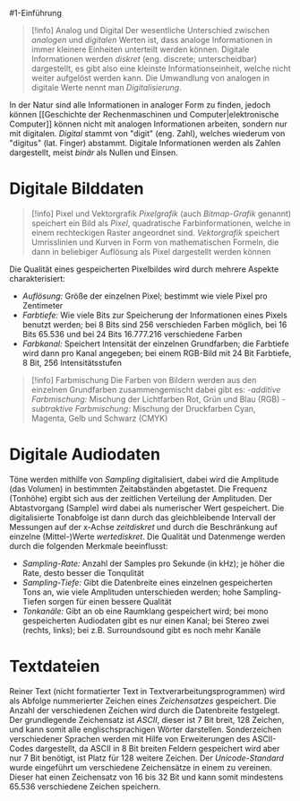#1-Einführung 
>[!info] Analog und Digital
> Der wesentliche Unterschied zwischen *analogen* und *digitalen* Werten ist, dass analoge Informationen in immer kleinere Einheiten unterteilt werden können.
> Digitale Informationen werden *diskret* (eng. discrete; unterscheidbar) dargestellt, es gibt also eine kleinste Informationseinheit, welche nicht weiter aufgelöst werden kann.
> Die Umwandlung von analogen in digitale Werte nennt man *Digitalisierung*. 

In der Natur sind alle Informationen in analoger Form zu finden, jedoch können [[Geschichte der Rechenmaschinen und Computer|elektronische Computer]] können nicht mit analogen Informationen arbeiten, sondern nur mit digitalen. *Digital* stammt von "digit" (eng. Zahl), welches wiederum von "digitus" (lat. Finger) abstammt.
 Digitale Informationen werden als Zahlen dargestellt, meist *binär* als Nullen und Einsen. 
# Digitale Bilddaten

>[!info] Pixel und Vektorgrafik
>*Pixelgrafik* (auch *Bitmap-Grafik* genannt) speichert ein Bild als *Pixel*, quadratische Farbinformationen, welche in einem rechteckigen Raster angeordnet sind.
>*Vektorgrafik* speichert Umrisslinien und Kurven in Form von mathematischen Formeln, die dann in beliebiger Auflösung als Pixel dargestellt werden können

Die Qualität eines gespeicherten Pixelbildes wird durch mehrere Aspekte charakterisiert:
- *Auflösung:* Größe der einzelnen Pixel; bestimmt wie viele Pixel pro Zentimeter
- *Farbtiefe:* Wie viele Bits zur Speicherung der Informationen eines Pixels benutzt werden; bei 8 Bits sind 256 verschieden Farben möglich, bei 16 Bits 65.536 und bei 24 Bits 16.777.216 verschiedene Farben
- *Farbkanal:* Speichert Intensität der einzelnen Grundfarben; die Farbtiefe wird dann pro Kanal angegeben; bei einem RGB-Bild mit 24 Bit Farbtiefe, 8 Bit, 256 Intensitätsstufen 
> [!info] Farbmischung
> Die Farben von Bildern werden aus den einzelnen Grundfarben zusammengemischt dabei gibt es:
> -*additive Farbmischung:* Mischung der Lichtfarben Rot, Grün und Blau (RGB)
> -*subtraktive Farbmischung:* Mischung der Druckfarben Cyan, Magenta, Gelb und Schwarz (CMYK)  

# Digitale Audiodaten
Töne werden mithilfe von *Sampling* digitalisiert, dabei wird die Amplitude (das Volumen) in bestimmten Zeitabständen abgetastet. Die Frequenz (Tonhöhe) ergibt sich aus der zeitlichen Verteilung der Amplituden. Der Abtastvorgang (Sample) wird dabei als numerischer Wert gespeichert.
Die digitalisierte Tonabfolge ist dann durch das gleichbleibende Intervall der Messungen auf der x-Achse *zeitdiskret* und durch die Beschränkung auf einzelne (Mittel-)Werte *wertediskret*.
Die Qualität und Datenmenge werden durch die folgenden Merkmale beeinflusst:
- *Sampling-Rate:* Anzahl der Samples pro Sekunde (in kHz); je höher die Rate, desto besser die Tonqulität
- *Sampling-Tiefe:* Gibt die Datenbreite eines einzelnen gespeicherten Tons an, wie viele Amplituden unterschieden werden; hohe Sampling-Tiefen sorgen für einen bessere Qualität
- *Tonkanäle:* Gibt an ob eine Raumklang gespeichert wird; bei mono gespeicherten Audiodaten gibt es nur einen Kanal; bei Stereo zwei (rechts, links); bei z.B. Surroundsound gibt es noch mehr Kanäle

# Textdateien
Reiner Text (nicht formatierter Text in Textverarbeitungsprogrammen) wird als Abfolge nummerierter Zeichen eines *Zeichensatzes* gespeichert. Die Anzahl der verschiedenen Zeichen wird durch die Datenbreite festgelegt.
Der grundlegende Zeichensatz ist *ASCII*, dieser ist 7 Bit breit, 128 Zeichen, und kann somit alle englischsprachigen Wörter darstellen. Sonderzeichen verschiedener Sprachen werden mit Hilfe von Erweiterungen des ASCII-Codes dargestellt, da ASCII in 8 Bit breiten Feldern gespeichert wird aber nur 7 Bit benötigt, ist Platz für 128 weitere Zeichen.
Der *Unicode-Standard* wurde eingeführt um verschiedene Zeichensätze in einem zu vereinen. Dieser hat einen Zeichensatz von 16 bis 32 Bit und kann somit mindestens 65.536 verschiedene Zeichen speichern.